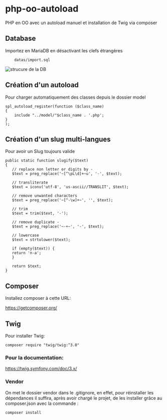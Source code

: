 # php-oo-autoload
PHP en OO avec un autoload manuel et installation de Twig via composer

## Database
Importez en MariaDB en désactivant les clefs étrangères

        datas/import.sql

![strucure de la DB](https://github.com/WebDevCF2m2020/php-oo-autoload/raw/main/datas/phpooautoload.png)

## Création d'un autoload
Pour charger automatiquement des classes depuis le dossier model

    spl_autoload_register(function ($class_name) 
    {
        include "../model/"$class_name . '.php';
    }
    );

## Création d'un slug multi-langues
Pour avoir un Slug toujours valide

    public static function slugify($text)
    {
       // replace non letter or digits by -
       $text = preg_replace('~[^\pL\d]+~u', '-', $text);

       // transliterate
       $text = iconv('utf-8', 'us-ascii//TRANSLIT', $text);

       // remove unwanted characters
       $text = preg_replace('~[^-\w]+~', '', $text);

       // trim
       $text = trim($text, '-');

       // remove duplicate -
       $text = preg_replace('~-+~', '-', $text);

       // lowercase
       $text = strtolower($text);

       if (empty($text)) {
       return 'n-a';
       }

       return $text;
    }

## Composer

Installez composer à cette URL:

https://getcomposer.org/

## Twig

Pour installer Twig:

    composer require "twig/twig:^3.0"

### Pour la documentation:

https://twig.symfony.com/doc/3.x/

### Vendor

On met le dossier vendor dans le .gitignore, en effet, pour réinstaller les dépendances il suffira, après avoir chargé le projet, de les  installer grâce au composer.json avec la commande :

    composer install

